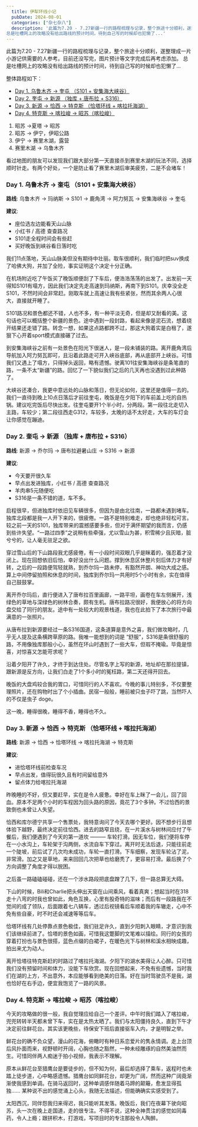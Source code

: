 ```yaml
---
  title: 伊犁环线小记
  pubDate: 2024-08-01
  categories: ["杂七杂八"]
  description: '此篇为7.20 - 7.27新疆一行的路程梳理与记录，整个旅途十分顺利，遂整理成一片小游记供需要的人参考。目前还没写完，图片预计等文字完成后再考虑添加。
总是吐槽网上的攻略没有给出路线的预计时间，待到自己写的时候却也犯懒了...'
---
```


此篇为7.20 - 7.27新疆一行的路程梳理与记录，整个旅途十分顺利，遂整理成一片小游记供需要的人参考。目前还没写完，图片预计等文字完成后再考虑添加。
总是吐槽网上的攻略没有给出路线的预计时间，待到自己写的时候却也犯懒了...

整体路程如下：
- [Day 1. 乌鲁木齐 → 奎屯 （S101 + 安集海大峡谷）](#day-1-乌鲁木齐--奎屯-s101--安集海大峡谷)
- [Day 2. 奎屯 → 新源 （独库 + 唐布拉 + S316）](#day-2-奎屯--新源-独库--唐布拉--s316)
- [Day 3. 新源 → 恰西 → 特克斯 （恰塔环线 + 喀拉托海湖）](#day-3-新源--恰西--特克斯-恰塔环线--喀拉托海湖)
- [Day 4. 特克斯 → 喀拉峻 →  昭苏（喀拉峻）](#day-4-特克斯--喀拉峻---昭苏喀拉峻)

1. 昭苏 →夏塔 → 昭苏
2. 昭苏 → 伊宁，伊昭公路
3. 伊宁 → 赛里木湖，露营
4. 赛里木湖 → 乌鲁木齐

看过地图的朋友可以发现我们跟大部分第一天直接杀到赛里木湖的玩法不同，选择顺时针走。有两个好处，一个是防止看了赛里木湖后审美疲劳，二是不会堵车！

### Day 1. 乌鲁木齐 → 奎屯 （S101 + 安集海大峡谷）

**路线**: 乌鲁木齐 → 玛纳斯 → S101 → 鹿角湾 → 阿力努瓦 → 安集海峡谷 → 奎屯

**建议**:

- 座位选左边能看天山山脉
- 小红书 / 高德 查查路况
- S101走全程时间会有些赶
- 买好晚饭到峡谷看日落时吃

我们11点落地，天山山脉美但没有期待中壮丽。取车很顺利，我们临时把suv换成了哈佛大狗，并加了全险，事实证明这个决定十分正确。

在机场附近吃了午饭买了晚饭顺便刮了下车后，便浩浩荡荡的出发了。出发前一天得知S101有塌方，因此我们决定先走高速到玛纳斯，再南下到S101。庆幸没全走S101，不然时间会非常赶。刚取车就上高速让我有些紧张，然而其余两人心很大，直接就开睡了。

S101路况和景色都还不错，人也不多，有一种平淡无奇，但是却又耐看的美。这句话也可以概括整个新疆的景色。途中遇到一段封路，看起来像是泥石流，想着绕开结果还走错了路。转念一想，如果这点路都跨不过，那这大狗着实是白租了，遂狠下心开着sport模式直接碾了过去。

到安集海峡谷之前有一处景色在阳光下很迷人，是一段未铺装的路。离开鹿角湾后导航加入阿力努瓦即可，且沿着此路走可开入峡谷底部，再从底部开上峡谷。可惜我们又遇上了塌方，只得掉头返回，略有遗憾。驶离101往安集海峡谷是条笔直的路，一条不太“新疆”的路。回忆了一下貌似我们之后的几天再也没遇到过此种路了。

大峡谷还凑合，我更中意远处的山脉和落日，但无论如何，这里还是值得一去的。我们一直待到晚上10点日落后才前往奎屯，晚饭是在夕阳下的车前盖上吃的自热锅。建议吃完饭后尽快出发。往奎屯要开1个半小时，分两段。第一段往北走切入主路，车较少；第二段往西走G312，车较多，太晚的话不太好走，大车的车灯会让你感觉在蹦迪。

### Day 2. 奎屯 → 新源 （独库 + 唐布拉 + S316）

**路线**: 新源 → 乔尔玛 → 唐布拉避暑山庄 → S316 → 新源

**建议**:

- 今天要开很久车
- 早点出发进独库，小红书 / 高德 查查路况
- 羊肉串5元随便吃
- S316是一条不错的道，车不多。

启程很早，但进独库时依旧见车辆很多，但因为是由北往南，一路都未遇到堵车。独库北段都是我一人开下来的，很疲倦。一路不是特别难走，却也绝非轻松可言。较之前一天的S101，独库带来的震撼感要多些，但对于满怀期望的我而言，仍感到些许失望。“一路过四季”之说稍有些牵强，尤以雪山为甚，积雪稀少且灰暗，脏兮兮的，让人毫无驻足之欲。

穿过雪山后的下山路段我尤感疲倦，有一小段时间双眼几乎是眯着的，强忍着才没闭上。现在回想依旧后怕，幸好没出什么问题。撑到休息区休整片刻后体力才有好转，之后的一段路便驾轻就熟，到乔尔玛一路未停，有豁然开朗、神功大成之感。算上中间停留拍照和休息的时间，独库到乔尔玛一共用时5个小时有余，实在值得自己鼓鼓掌。

离开乔尔玛后，直行便进入了唐布拉百里画廊，一路平坦，画卷在车左侧展开，浅绿色的草地与深绿色的树林合奏，颇有生机。唐布拉路况很好，我便放心的将方向盘交给了同行的朋友。途中有一处较大的观景栈道，我也在此拍下了本次旅行中最满意的一张照片。

从唐布拉到新源要经过一条S316国道，这条道算是意外之喜，我们做攻略时，几乎无人提及这条横跨草原的路。我唯一能想到的词是 “舒服”，S316是条很舒服的路，不用像独库那般小心，虽然在环山时遇到了一些大车，但瑕不掩瑜。毕竟是惊喜，对惊喜又怎能苛求呢？

沿着夕阳开了许久，才终于到达住处。尽管名字上写的新源，地址却在那拉提镇，跟新源是反方向，让我们白走了1个多小时的冤枉路，第二天还得开回去。

晚饭的大盘鸡较合我的胃口，可惜同行的人不喜欢。今晚的事儿特别多，不仅要整理照片，还在购物时出了个小插曲。民宿一般般，睡前被只虫子吓了跳，当然吓人的不仅是虫子 doge。

这一晚，睡得很晚，睡得不香，睡得也不久。

### Day 3. 新源 → 恰西 → 特克斯 （恰塔环线 + 喀拉托海湖）

**路线**: 新源 → 恰西 → 恰塔环线 → 喀拉托海湖 → 特克斯

**建议**:
- 进恰塔环线前检查车况
- 早点出发，值得玩很久且有时间留给意外
- 留点体力给喀拉托海湖

昨晚睡的不好，但又要赶早，实在是令人疲惫。幸好在车上眯了一会儿，回了回血。原本不足两个小时的车程因为回头路的原因，竟花了3个多钟。不过恰西的景致倒也未曾让人失望。

恰西和库尔德宁共享一个售票处，我特意询问了今天去哪个更好。因不想步行且想体验下越野，最终决定前往恰西。进去的路窄且绕，在一片溪水与树林间应付了午餐后，我们便遇到了今天的第一道坎 ——— 车轮打滑。因无车位，我们便将车停在一小水沟上，车轮架于沟两侧，水流自车下穿过。离开时无法后退，只能往前走一个陡坡，前后试了几次均未成功，车轮一直打滑。下车细察，发现车轮沾了泥，非常滑。加之又是草地，来来回回几次把草也给磨秃了，更容易打滑。最后换了个方向调整了角度才得以脱困。

之后虽一路磕磕碰碰，还在一个涉水路段把底盘蹭了几下，但一路总算无大碍。

下山的时候，Bili和Charlie把头伸出天窗在山间乘风，看着真爽；想起当时在318走十八弯的时我也曾如此，角色互换，心里有股奇特的滋味；而后有一段路我在不觉间的成了领队，后面跟着七八辆车，透过后视镜看后车顺着我的车辙走，心中不免有些自豪，时不时还会减速等等后车。

恰塔环线有几处停靠点景色极佳，我们驻足许久，直到夕阳刺入眼睛，才意识到我们该继续前进了。恰塔的景色如画，可惜我这蹩脚的文笔难以描绘。同行的女孩的穿着打扮也与景色很搭，蓝色点缀的白裙子，在暖色光下与树林和溪水相映成趣，拍出来尤为动人。

离开恰塔往特克斯赶的时路过了喀拉托海湖。夕阳下的湖水美得让人心醉。只可惜我们没有预留时间和体力，没能下车欣赏。现在回想起来，不免有些遗憾，当时我们在湖的上方，不出意外，本应能够看到绝美的日落。好在当时驾驶员不是我，湖也恰好在右手边，便宜我饱览了一路的风景。


### Day 4. 特克斯 → 喀拉峻 →  昭苏（喀拉峻）

今天的攻略做的很一般，我自觉理应给自己一个差评。中午时我们踏入了喀拉峻，兜兜转转半天都未曾下车，实在是太热太晒了。我们与太阳僵持良久，直到下午才决定前往鲜花台。其实该更晚些，待保安下班后直接驱车入内，才是明智之举。

鲜花台的确不负众望，漫山的花海，俯瞰时有种日系恋爱片的隽永情调。走上台顶后风扑面而来，视野顿时开阔，心胸也随之豁然，一种未经雕琢的自然美油然而生。可惜同伴两人痴迷于拍小视频，我表示不理解。

原本从鲜花台至猎鹰台是要徒步的，但不知为何，最后却选择了乘车，返程时也未踏上徒步道，心中略感遗憾。猎鹰台如同鲜花台，却更为广阔，然而这种广阔竟渐渐使我感到单调。在骑马返回时，这种单调感伴随着马蹄的颠簸，愈发显得孤独...... 某种说不出的感觉涌上心头，我随无法描述，但能确确实实感受到了。

太阳西沉，同伴怨我归来得迟，我只能听其发落。晚饭后，我们在夜幕下驶向昭苏，头一次在晚上走国道，走的很专注。不得不说，这种全神贯注的感觉如同毒药，令人上瘾；跟拼积木，打游戏，写项目时的专注那般令人陶醉。